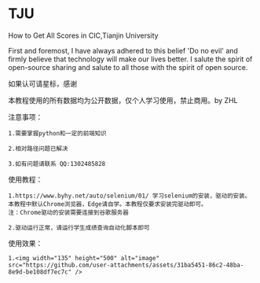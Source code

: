 # TJU
How to Get All Scores in CIC,Tianjin University

First and foremost, I have always adhered to this belief 'Do no evil' and  firmly believe that technology will make our lives better.
I salute the spirit of open-source sharing and salute to all those with the spirit of open source.

如果认可请星标，感谢

本教程使用的所有数据均为公开数据，仅个人学习使用，禁止商用。by ZHL


注意事项：

    1.需要掌握python和一定的前端知识
    
    2.相对路径问题已解决
    
    3.如有问题请联系 QQ:1302485828

    
使用教程：

    1.https://www.byhy.net/auto/selenium/01/ 学习selenium的安装，驱动的安装。
    本教程中默认Chrome浏览器，Edge请自学。本教程仅要求安装完驱动即可。
    注：Chrome驱动的安装需要连接到谷歌服务器
    
    2.驱动运行正常，请运行学生成绩查询自动化脚本即可


使用效果：

    1.<img width="135" height="500" alt="image" src="https://github.com/user-attachments/assets/31ba5451-86c2-48ba-8e9d-be108df7ec7c" />


